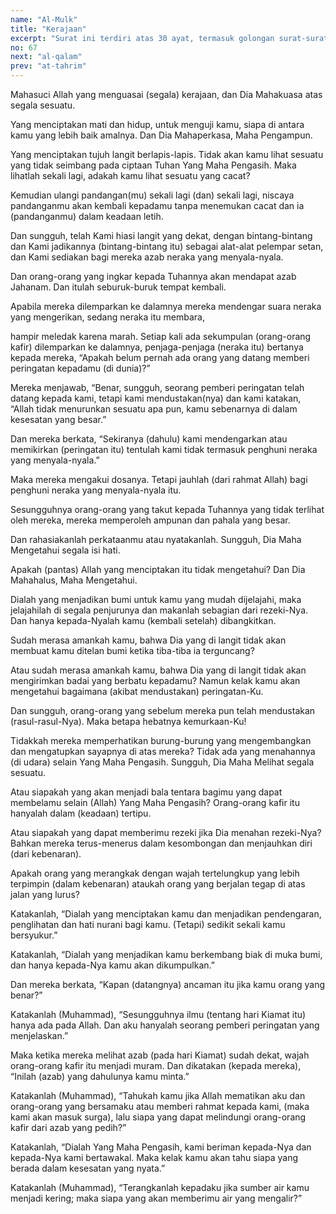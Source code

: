 ```yaml
---
name: "Al-Mulk"
title: "Kerajaan"
excerpt: "Surat ini terdiri atas 30 ayat, termasuk golongan surat-surat  Makkiyah, diturunkan sesudah Ath Thuur. Nama Al Mulk diambil dari kata Al Mulk yang terdapat pada ayat pertama surat ini yang artinya kerajaan atau kekuasaan. Dinamai pula surat ini dengan At Tabaarak (Maha Suci)."
no: 67
next: "al-qalam"
prev: "at-tahrim"
---
```


<span id='1' class='verse' title="QS Al-Mulk: 1">Mahasuci Allah yang menguasai (segala) kerajaan, dan Dia Mahakuasa atas segala sesuatu.</span>

<span id='2' class='verse' title="QS Al-Mulk: 2">Yang menciptakan mati dan hidup, untuk menguji kamu, siapa di antara kamu yang lebih baik amalnya. Dan Dia Mahaperkasa, Maha Pengampun.</span>

<span id='3' class='verse' title="QS Al-Mulk: 3">Yang menciptakan tujuh langit berlapis-lapis. Tidak akan kamu lihat sesuatu yang tidak seimbang pada ciptaan Tuhan Yang Maha Pengasih. Maka lihatlah sekali lagi, adakah kamu lihat sesuatu yang cacat?</span>

<span id='4' class='verse' title="QS Al-Mulk: 4">Kemudian ulangi pandangan(mu) sekali lagi (dan) sekali lagi, niscaya pandanganmu akan kembali kepadamu tanpa menemukan cacat dan ia (pandanganmu) dalam keadaan letih.</span>

<span id='5' class='verse' title="QS Al-Mulk: 5">Dan sungguh, telah Kami hiasi langit yang dekat, dengan bintang-bintang dan Kami jadikannya (bintang-bintang itu) sebagai alat-alat pelempar setan, dan Kami sediakan bagi mereka azab neraka yang menyala-nyala.</span>

<span id='6' class='verse' title="QS Al-Mulk: 6">Dan orang-orang yang ingkar kepada Tuhannya akan mendapat azab Jahanam. Dan itulah seburuk-buruk tempat kembali.</span>

<span id='7' class='verse' title="QS Al-Mulk: 7">Apabila mereka dilemparkan ke dalamnya mereka mendengar suara neraka yang mengerikan, sedang neraka itu membara,</span>

<span id='8' class='verse' title="QS Al-Mulk: 8">hampir meledak karena marah. Setiap kali ada sekumpulan (orang-orang kafir) dilemparkan ke dalamnya, penjaga-penjaga (neraka itu) bertanya kepada mereka, “Apakah belum pernah ada orang yang datang memberi peringatan kepadamu (di dunia)?”</span>

<span id='9' class='verse' title="QS Al-Mulk: 9">Mereka menjawab, “Benar, sungguh, seorang pemberi peringatan telah datang kepada kami, tetapi kami mendustakan(nya) dan kami katakan, “Allah tidak menurunkan sesuatu apa pun, kamu sebenarnya di dalam kesesatan yang besar.”</span>

<span id='10' class='verse' title="QS Al-Mulk: 10">Dan mereka berkata, “Sekiranya (dahulu) kami mendengarkan atau memikirkan (peringatan itu) tentulah kami tidak termasuk penghuni neraka yang menyala-nyala.”</span>

<span id='11' class='verse' title="QS Al-Mulk: 11">Maka mereka mengakui dosanya. Tetapi jauhlah (dari rahmat Allah) bagi penghuni neraka yang menyala-nyala itu.</span>

<span id='12' class='verse' title="QS Al-Mulk: 12">Sesungguhnya orang-orang yang takut kepada Tuhannya yang tidak terlihat oleh mereka, mereka memperoleh ampunan dan pahala yang besar.</span>

<span id='13' class='verse' title="QS Al-Mulk: 13">Dan rahasiakanlah perkataanmu atau nyatakanlah. Sungguh, Dia Maha Mengetahui segala isi hati.</span>

<span id='14' class='verse' title="QS Al-Mulk: 14">Apakah (pantas) Allah yang menciptakan itu tidak mengetahui? Dan Dia Mahahalus, Maha Mengetahui.</span>

<span id='15' class='verse' title="QS Al-Mulk: 15">Dialah yang menjadikan bumi untuk kamu yang mudah dijelajahi, maka jelajahilah di segala penjurunya dan makanlah sebagian dari rezeki-Nya. Dan hanya kepada-Nyalah kamu (kembali setelah) dibangkitkan.</span>

<span id='16' class='verse' title="QS Al-Mulk: 16">Sudah merasa amankah kamu, bahwa Dia yang di langit tidak akan membuat kamu ditelan bumi ketika tiba-tiba ia terguncang?</span>

<span id='17' class='verse' title="QS Al-Mulk: 17">Atau sudah merasa amankah kamu, bahwa Dia yang di langit tidak akan mengirimkan badai yang berbatu kepadamu? Namun kelak kamu akan mengetahui bagaimana (akibat mendustakan) peringatan-Ku.</span>

<span id='18' class='verse' title="QS Al-Mulk: 18">Dan sungguh, orang-orang yang sebelum mereka pun telah mendustakan (rasul-rasul-Nya). Maka betapa hebatnya kemurkaan-Ku!</span>

<span id='19' class='verse' title="QS Al-Mulk: 19">Tidakkah mereka memperhatikan burung-burung yang mengembangkan dan mengatupkan sayapnya di atas mereka? Tidak ada yang menahannya (di udara) selain Yang Maha Pengasih. Sungguh, Dia Maha Melihat segala sesuatu.</span>

<span id='20' class='verse' title="QS Al-Mulk: 20">Atau siapakah yang akan menjadi bala tentara bagimu yang dapat membelamu selain (Allah) Yang Maha Pengasih? Orang-orang kafir itu hanyalah dalam (keadaan) tertipu.</span>

<span id='21' class='verse' title="QS Al-Mulk: 21">Atau siapakah yang dapat memberimu rezeki jika Dia menahan rezeki-Nya? Bahkan mereka terus-menerus dalam kesombongan dan menjauhkan diri (dari kebenaran).</span>

<span id='22' class='verse' title="QS Al-Mulk: 22">Apakah orang yang merangkak dengan wajah tertelungkup yang lebih terpimpin (dalam kebenaran) ataukah orang yang berjalan tegap di atas jalan yang lurus?</span>

<span id='23' class='verse' title="QS Al-Mulk: 23">Katakanlah, “Dialah yang menciptakan kamu dan menjadikan pendengaran, penglihatan dan hati nurani bagi kamu. (Tetapi) sedikit sekali kamu bersyukur.”</span>

<span id='24' class='verse' title="QS Al-Mulk: 24">Katakanlah, “Dialah yang menjadikan kamu berkembang biak di muka bumi, dan hanya kepada-Nya kamu akan dikumpulkan.”</span>

<span id='25' class='verse' title="QS Al-Mulk: 25">Dan mereka berkata, “Kapan (datangnya) ancaman itu jika kamu orang yang benar?”</span>

<span id='26' class='verse' title="QS Al-Mulk: 26">Katakanlah (Muhammad), “Sesungguhnya ilmu (tentang hari Kiamat itu) hanya ada pada Allah. Dan aku hanyalah seorang pemberi peringatan yang menjelaskan.”</span>

<span id='27' class='verse' title="QS Al-Mulk: 27">Maka ketika mereka melihat azab (pada hari Kiamat) sudah dekat, wajah orang-orang kafir itu menjadi muram. Dan dikatakan (kepada mereka), “Inilah (azab) yang dahulunya kamu minta.”</span>

<span id='28' class='verse' title="QS Al-Mulk: 28">Katakanlah (Muhammad), “Tahukah kamu jika Allah mematikan aku dan orang-orang yang bersamaku atau memberi rahmat kepada kami, (maka kami akan masuk surga), lalu siapa yang dapat melindungi orang-orang kafir dari azab yang pedih?”</span>

<span id='29' class='verse' title="QS Al-Mulk: 29">Katakanlah, “Dialah Yang Maha Pengasih, kami beriman kepada-Nya dan kepada-Nya kami bertawakal. Maka kelak kamu akan tahu siapa yang berada dalam kesesatan yang nyata.”</span>

<span id='30' class='verse' title="QS Al-Mulk: 30">Katakanlah (Muhammad), “Terangkanlah kepadaku jika sumber air kamu menjadi kering; maka siapa yang akan memberimu air yang mengalir?”</span>

